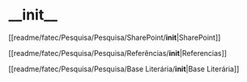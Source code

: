 # \_\_init\_\_

\[\[readme/fatec/Pesquisa/Pesquisa/SharePoint/**init**|SharePoint]]

\[\[readme/fatec/Pesquisa/Pesquisa/Referências/**init**|Referencias]]&#x20;

\[\[readme/fatec/Pesquisa/Pesquisa/Base Literária/**init**|Base Literária]]&#x20;
